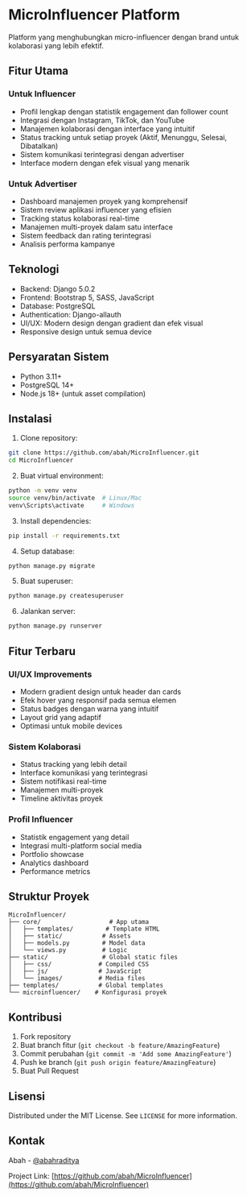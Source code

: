 # MicroInfluencer Platform

Platform yang menghubungkan micro-influencer dengan brand untuk kolaborasi yang lebih efektif.

## Fitur Utama

### Untuk Influencer
- Profil lengkap dengan statistik engagement dan follower count
- Integrasi dengan Instagram, TikTok, dan YouTube
- Manajemen kolaborasi dengan interface yang intuitif
- Status tracking untuk setiap proyek (Aktif, Menunggu, Selesai, Dibatalkan)
- Sistem komunikasi terintegrasi dengan advertiser
- Interface modern dengan efek visual yang menarik

### Untuk Advertiser
- Dashboard manajemen proyek yang komprehensif
- Sistem review aplikasi influencer yang efisien
- Tracking status kolaborasi real-time
- Manajemen multi-proyek dalam satu interface
- Sistem feedback dan rating terintegrasi
- Analisis performa kampanye

## Teknologi

- Backend: Django 5.0.2
- Frontend: Bootstrap 5, SASS, JavaScript
- Database: PostgreSQL
- Authentication: Django-allauth
- UI/UX: Modern design dengan gradient dan efek visual
- Responsive design untuk semua device

## Persyaratan Sistem

- Python 3.11+
- PostgreSQL 14+
- Node.js 18+ (untuk asset compilation)

## Instalasi

1. Clone repository:
```bash
git clone https://github.com/abah/MicroInfluencer.git
cd MicroInfluencer
```

2. Buat virtual environment:
```bash
python -m venv venv
source venv/bin/activate  # Linux/Mac
venv\Scripts\activate     # Windows
```

3. Install dependencies:
```bash
pip install -r requirements.txt
```

4. Setup database:
```bash
python manage.py migrate
```

5. Buat superuser:
```bash
python manage.py createsuperuser
```

6. Jalankan server:
```bash
python manage.py runserver
```

## Fitur Terbaru

### UI/UX Improvements
- Modern gradient design untuk header dan cards
- Efek hover yang responsif pada semua elemen
- Status badges dengan warna yang intuitif
- Layout grid yang adaptif
- Optimasi untuk mobile devices

### Sistem Kolaborasi
- Status tracking yang lebih detail
- Interface komunikasi yang terintegrasi
- Sistem notifikasi real-time
- Manajemen multi-proyek
- Timeline aktivitas proyek

### Profil Influencer
- Statistik engagement yang detail
- Integrasi multi-platform social media
- Portfolio showcase
- Analytics dashboard
- Performance metrics

## Struktur Proyek

```
MicroInfluencer/
├── core/                   # App utama
│   ├── templates/         # Template HTML
│   ├── static/           # Assets
│   ├── models.py         # Model data
│   └── views.py          # Logic
├── static/               # Global static files
│   ├── css/             # Compiled CSS
│   ├── js/              # JavaScript
│   └── images/          # Media files
├── templates/           # Global templates
└── microinfluencer/    # Konfigurasi proyek
```

## Kontribusi

1. Fork repository
2. Buat branch fitur (`git checkout -b feature/AmazingFeature`)
3. Commit perubahan (`git commit -m 'Add some AmazingFeature'`)
4. Push ke branch (`git push origin feature/AmazingFeature`)
5. Buat Pull Request

## Lisensi

Distributed under the MIT License. See `LICENSE` for more information.

## Kontak

Abah - [@abahraditya](https://twitter.com/abahraditya)

Project Link: [https://github.com/abah/MicroInfluencer](https://github.com/abah/MicroInfluencer) 